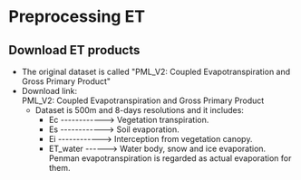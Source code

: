 # Preprocessing ET 
Download ET products
-------------
* The original dataset is called "PML_V2: Coupled Evapotranspiration and Gross Primary Product"
* Download link:  
  PML_V2: Coupled Evapotranspiration and Gross Primary Product 
  * Dataset is 500m and 8-days resolutions and it includes:  
    * Ec ------------> Vegetation transpiration.
    * Es ------------> Soil evaporation.
    * Ei ------------> Interception from vegetation canopy.
    * ET_water ------> Water body, snow and ice evaporation. Penman evapotranspiration is regarded as actual evaporation for them.
  